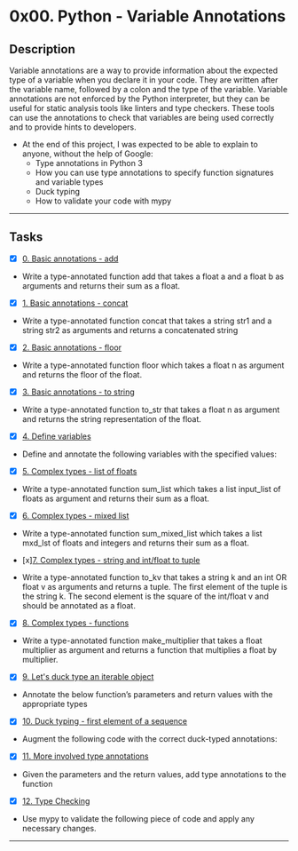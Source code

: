 # 0x00. Python - Variable Annotations

## Description

Variable annotations are a way to provide information about the expected type of a variable when you declare it in your code. They are written after the variable name, followed by a colon and the type of the variable. Variable annotations are not enforced by the Python interpreter, but they can be useful for static analysis tools like linters and type checkers. These tools can use the annotations to check that variables are being used correctly and to provide hints to developers.

+ At the end of this project, I was expected to be able to explain to anyone, without the help of Google:
   * Type annotations in Python 3
   * How you can use type annotations to specify function signatures and variable types
   * Duck typing
   * How to validate your code with mypy

---
## Tasks

+ [x] [0. Basic annotations - add](./0-add.py)

+ Write a type-annotated function add that takes a float a and a float b as arguments and returns their sum as a float.

+ [x] [1. Basic annotations - concat](./1-concat.py)

+ Write a type-annotated function concat that takes a string str1 and a string str2 as arguments and returns a concatenated string

+ [x] [2. Basic annotations - floor](./2-floor.py)

+ Write a type-annotated function floor which takes a float n as argument and returns the floor of the float.

+ [x] [3. Basic annotations - to string](./3-to_str.py)

+ Write a type-annotated function to_str that takes a float n as argument and returns the string representation of the float.

+ [x] [4. Define variables](./4-define_variables.py)

+ Define and annotate the following variables with the specified values:

+ [x] [5. Complex types - list of floats](./5-sum_list.py)

+ Write a type-annotated function sum_list which takes a list input_list of floats as argument and returns their sum as a float.

+ [x] [6. Complex types - mixed list](./6-sum_mixed_list.py)

+ Write a type-annotated function sum_mixed_list which takes a list mxd_lst of floats and integers and returns their sum as a float.

+ [x][7. Complex types - string and int/float to tuple](./7-to_kv.py)

+ Write a type-annotated function to_kv that takes a string k and an int OR float v as arguments and returns a tuple. The first element of the tuple is the string k. The second element is the square of the int/float v and should be annotated as a float.

+ [x] [8. Complex types - functions](./8-make_multiplier.py)

+ Write a type-annotated function make_multiplier that takes a float multiplier as argument and returns a function that multiplies a float by multiplier.

+ [x] [9. Let's duck type an iterable object](./9-element_length.py)

+ Annotate the below function’s parameters and return values with the appropriate types

+ [x] [10. Duck typing - first element of a sequence](./100-safe_first_element.py)

+ Augment the following code with the correct duck-typed annotations:
+ [x] [11. More involved type annotations](./101-safely_get_value.py)

+ Given the parameters and the return values, add type annotations to the function

+ [x] [12. Type Checking](./102-type_checking.py)

+ Use mypy to validate the following piece of code and apply any necessary changes.

---
